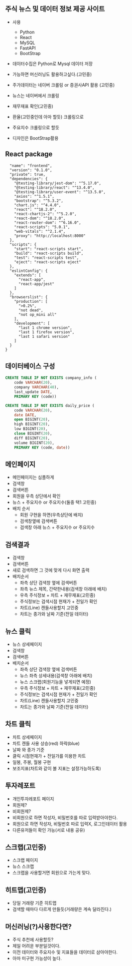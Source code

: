 ## 주식 뉴스 및 데이터 정보 제공 사이트

- 사용
    - Python
    - React
    - MySQL
    - FastAPI
    - BootStrap
    
- 데이터수집은 Python로 Mysql 데이터 저장
- 가능하면 머신러닝도 활용하고싶다.(고민중)
- 주가데이터는 네이버 크롤링 or 증권사API 활용 (고민중)
- 뉴스는 네이버에서 크롤링
- 재무재표 확인(고민중)
- 환율(고민중인데 아마 할듯) 크롤링으로
- 주요지수 크롤링으로 할듯
- 디자인은 BootStrap활용

## React package
```{
  "name": "frontend",
  "version": "0.1.0",
  "private": true,
  "dependencies": {
    "@testing-library/jest-dom": "^5.17.0",
    "@testing-library/react": "^13.4.0",
    "@testing-library/user-event": "^13.5.0",
    "axios": "^1.5.1",
    "bootstrap": "^5.3.2",
    "chart.js": "^4.4.0",
    "react": "^18.2.0",
    "react-chartjs-2": "^5.2.0",
    "react-dom": "^18.2.0",
    "react-router-dom": "^6.16.0",
    "react-scripts": "5.0.1",
    "web-vitals": "^2.1.4",
    "proxy": "http://localhost:8000"
  },
  "scripts": {
    "start": "react-scripts start",
    "build": "react-scripts build",
    "test": "react-scripts test",
    "eject": "react-scripts eject"
  },
  "eslintConfig": {
    "extends": [
      "react-app",
      "react-app/jest"
    ]
  },
  "browserslist": {
    "production": [
      ">0.2%",
      "not dead",
      "not op_mini all"
    ],
    "development": [
      "last 1 chrome version",
      "last 1 firefox version",
      "last 1 safari version"
    ]
  }
}
```

## 데이터베이스 구성

```sql
CREATE TABLE IF NOT EXISTS company_info (
    code VARCHAR(20),
    company VARCHAR(40),
    last_update DATE,
    PRIMARY KEY (code))
```

```sql
CREATE TABLE IF NOT EXISTS daily_price (
    code VARCHAR(20),
    date DATE,
    open BIGINT(20),
    high BIGINT(20),
    low BIGINT(20),
    close BIGINT(20),
    diff BIGINT(20),
    volume BIGINT(20),
    PRIMARY KEY (code, date))
```

## 메인페이지
- 메인페이지는 심플하게
- 검색창
- 검색버튼
- 회원을 우측 상단에서 확인
- 뉴스 + 주요지수 or 주요지수(둘중 택1 고민중)
- 배치 순서
    - 회원 구현을 하면(우측상단에 배치)
    - 검색창옆에 검색버튼
    - 검색창 아래 뉴스 + 주요지수 or 주요지수

## 검색결과
- 검색창
- 검색버튼
- 새로 검색하면 그 것에 맞게 다시 화면 출력
- 배치순서
    - 좌측 상단 검색창 옆에 검색버튼
    - 좌측 뉴스 제목, 간략한내용(검색창 아래에 배치)
    - 우측 주식정보 + 차트 + 재무재표(고민중)
    - 주식정보는 검색시점 현재가 + 전일가 확인
    - 차트(Line) 캔들사용할지 고민중
    - 차트는 종가와 날짜 기준(전일 데이터)
    
## 뉴스 클릭
- 뉴스 상세페이지
- 검색창
- 검색버튼
- 배치순서
    - 좌측 상단 검색창 옆에 검색버튼
    - 뉴스 좌측 상세내용(검색창 아래에 배치)
    - 뉴스 스크랩(회원기능을 넣게되면 예정)
    - 우측 주식정보 + 차트 + 재무재표(고민중)
    - 주식정보는 검색시점 현재가 + 전일가 확인
    - 차트(Line) 캔들사용할지 고민중
    - 차트는 종가와 날짜 기준(전일 데이터)
    
## 차트 클릭
- 차트 상세페이지
- 차트 캔들 사용 상승(red) 하락(blue)
- 날짜 와 종가 기준
- 클릭 시점현재가 + 전일가를 이용한 차트
- 일봉, 주봉, 월봉 구현
- 보조지표(차트와 같이 볼 지표는 설정가능하도록)

## 투자레포트
- 개인투자레포트 페이지
- 회원제?
- 비회원제?
- 비회원으로 하면 작성자, 비밀번호를 따로 입력받아야한다.
- 회원으로 하면 작성자, 비밀번호 따로 입력X, 로그인데이터 활용
- 다른유저들이 확인 가능(서로 내용 공유)

## 스크랩(고민중)
- 스크랩 페이지
- 뉴스 스크랩
- 스크랩을 사용할거면 회원으로 가는게 맞다.

## 히트맵(고민중)
- 당일 거래량 기준 히트맵
- 검색할 때마다 다르게 만들듯(거래량은 계속 달라진다.)

## 머신러닝(?)사용한다면?
- 주식 추천에 사용할듯?
- 제일 어려운 부분일것이다.
- 이전 데이터와 주요지수 및 지표들을 데이터로 삼아야한다.
- 아마 미구현 가능성이 높다.